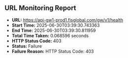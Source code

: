 ## URL Monitoring Report

- **URL:** https://api-gw1-prod1.fisglobal.com/gw/v1/health
- **Start Time:** 2025-06-30T03:39:30.743363
- **End Time:** 2025-06-30T03:39:30.811959
- **Total Time Taken:** 0.068596 seconds
- **HTTP Status Code:** 403
- **Status:** Failure
- **Failure Reason:** HTTP Status Code: 403
